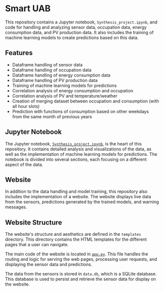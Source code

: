 # Smart UAB

This repository contains a Jupyter notebook, `Synthesis_project.ipynb`, and code for handling and analyzing sensor data, occupation data, energy consumption data, and PV production data. It also includes the training of machine learning models to create predictions based on this data.

## Features

- Dataframe handling of sensor data
- Dataframe handling of occupation data
- Dataframe handling of energy consumption data
- Dataframe handling of PV production data
- Training of machine learning models for predictions
- Correlation analysis of energy consumption and occupation
- Correlation analysis of PV and temperature/weather
- Creation of merging dataset between occupation and consumption (with all hour slots)
- Prediction with functions of consumption based on other weekdays from the same month of previous years

## Jupyter Notebook

The Jupyter notebook, [`Synthesis_project.ipynb`](/home/martina/codi2/p_g2/Synthesis_project.ipynb), is the heart of this repository. It contains detailed analysis and visualizations of the data, as well as the implementation of machine learning models for predictions. The notebook is divided into several sections, each focusing on a different aspect of the data.

## Website

In addition to the data handling and model training, this repository also includes the implementation of a website. The website displays live data from the sensors, predictions generated by the trained models, and warning messages.

## Website Structure

The website's structure and aesthetics are defined in the `templates` directory. This directory contains the HTML templates for the different pages that a user can navigate. 

The main code of the website is located in [`app.py`](website/app.py). This file handles the routing and logic for serving the web pages, processing user requests, and displaying the sensor data and predictions.

The data from the sensors is stored in `data.db`, which is a SQLite database. This database is used to persist and retrieve the sensor data for display on the website.